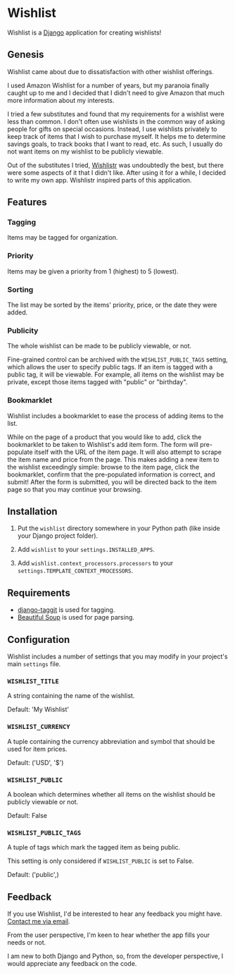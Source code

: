 Wishlist
========

Wishlist is a [Django](http://www.djangoproject.com/) application for creating wishlists!


Genesis
-------

Wishlist came about due to dissatisfaction with other wishlist offerings.

I used Amazon Wishlist for a number of years, but my paranoia finally caught up to me and I decided that I didn't need to give Amazon that much more information about my interests.

I tried a few substitutes and found that my requirements for a wishlist were less than common. I don't often use wishlists in the common way of asking people for gifts on special occasions. Instead, I use wishlists privately to keep track of items that I wish to purchase myself. It helps me to determine savings goals, to track books that I want to read, etc. As such, I usually do not want items on my wishlist to be publicly viewable.

Out of the substitutes I tried, [Wishlistr](http://www.wishlistr.com/) was undoubtedly the best, but there were some aspects of it that I didn't like. After using it for a while, I decided to write my own app. Wishlistr inspired parts of this application.


Features
--------


### Tagging

Items may be tagged for organization.


### Priority

Items may be given a priority from 1 (highest) to 5 (lowest).

### Sorting

The list may be sorted by the items' priority, price, or the date they were added.


### Publicity

The whole wishlist can be made to be publicly viewable, or not.

Fine-grained control can be archived with the `WISHLIST_PUBLIC_TAGS` setting, which allows the user to specify public tags. If an item is tagged with a public tag, it will be viewable. For example, all items on the wishlist may be private, except those items tagged with "public" or "birthday".


### Bookmarklet

Wishlist includes a bookmarklet to ease the process of adding items to the list.

While on the page of a product that you would like to add, click the bookmarklet to be taken to Wishlist's add item form. The form will pre-populate itself with the URL of the item page. It will also attempt to scrape the item name and price from the page. This makes adding a new item to the wishlist exceedingly simple: browse to the item page, click the bookmarklet, confirm that the pre-populated information is correct, and submit! After the form is submitted, you will be directed back to the item page so that you may continue your browsing.


Installation
------------

1.  Put the `wishlist` directory somewhere in your Python path (like inside your Django project folder).

2.  Add `wishlist` to your `settings.INSTALLED_APPS`.

3.  Add `wishlist.context_processors.processors` to your `settings.TEMPLATE_CONTEXT_PROCESSORS`.


Requirements
------------

* [django-taggit](http://django-taggit.readthedocs.org) is used for tagging.
* [Beautiful Soup](http://www.crummy.com/software/BeautifulSoup/) is used for page parsing.


Configuration
-------------

Wishlist includes a number of settings that you may modify in your project's main `settings` file.


### `WISHLIST_TITLE`

A string containing the name of the wishlist.

Default: 'My Wishlist'


### `WISHLIST_CURRENCY`

A tuple containing the currency abbreviation and symbol that should be used for item prices.

Default: ('USD', '$')


### `WISHLIST_PUBLIC`

A boolean which determines whether all items on the wishlist should be publicly viewable or not.

Default: False


### `WISHLIST_PUBLIC_TAGS`

A tuple of tags which mark the tagged item as being public.

This setting is only considered if `WISHLIST_PUBLIC` is set to False.

Default: ('public',)


Feedback
--------

If you use Wishlist, I'd be interested to hear any feedback you might have. [Contact me via email](mailto:pm@pig-monkey.com).

From the user perspective, I'm keen to hear whether the app fills your needs or not.

I am new to both Django and Python, so, from the developer perspective, I would appreciate any feedback on the code.

